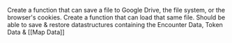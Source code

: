 Create a function that can save a file to Google Drive, the file system, or the browser's cookies.
Create a function that can load that same file.
Should be able to save & restore datastructures containing the Encounter Data, Token Data & [[Map Data]]
